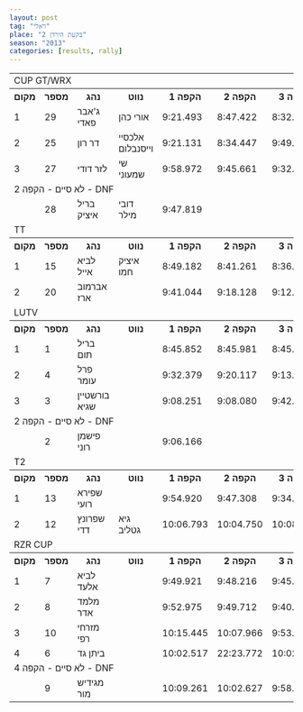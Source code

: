 ```yaml
---
layout: post
tag: "ראלי"
place: "בקעת הירדן 2"
season: "2013"
categories: [results, rally]
---
```

<table class="line_color">
<tr>
    <td colspan="99" class="title_font">CUP GT/WRX</td>
</tr>
<tr class="rnkh_bkcolor">
    <th class="rnkh_font">מקום</th>
    <th class="rnkh_font">מספר</th>
    <th class="rnkh_font">נהג</th>
    <th class="rnkh_font">נווט</th>
    <th class="rnkh_font">הקפה 1</th>
    <th class="rnkh_font">הקפה 2</th>
    <th class="rnkh_font">הקפה 3</th>
    <th class="rnkh_font">הקפה 4</th>
    <th class="rnkh_font">זמן</th>
    <th class="rnkh_font">פער</th>
</tr>
<tr class="rnk_bkcolor">
    <td class="rnk_font">1</td>
    <td class="rnk_font">29</td>
    <td class="rnk_font">ג'אבר פאדי</td>
    <td class="rnk_font">אורי כהן</td>
    <td class="rnk_font">9:21.493</td>
    <td class="rnk_font">8:47.422</td>
    <td class="rnk_font">8:32.193</td>
    <td class="rnk_font">8:35.375</td>
    <td class="rnk_font">35:16.483</td>
    <td class="rnk_font"></td>
</tr>
<tr class="rnk_bkcolor">
    <td class="rnk_font">2</td>
    <td class="rnk_font">25</td>
    <td class="rnk_font">דר רון</td>
    <td class="rnk_font">אלכסיי וייסנבלום</td>
    <td class="rnk_font">9:21.131</td>
    <td class="rnk_font">8:34.447</td>
    <td class="rnk_font">9:49.200</td>
    <td class="rnk_font">8:29.199</td>
    <td class="rnk_font">36:13.977</td>
    <td class="rnk_font">57.494</td>
</tr>
<tr class="rnk_bkcolor">
    <td class="rnk_font">3</td>
    <td class="rnk_font">27</td>
    <td class="rnk_font">לזר דודי</td>
    <td class="rnk_font">שי שמעוני</td>
    <td class="rnk_font">9:58.972</td>
    <td class="rnk_font">9:45.661</td>
    <td class="rnk_font">9:32.494</td>
    <td class="rnk_font">9:34.936</td>
    <td class="rnk_font">38:52.063</td>
    <td class="rnk_font">3:35.580</td>
</tr>
<tr>
    <td colspan="99" class="subtitle_font">לא סיים - הקפה 2 - DNF</td>
</tr>
<tr class="rnk_bkcolor">
    <td class="rnk_font"></td>
    <td class="rnk_font">28</td>
    <td class="rnk_font">בריל איציק</td>
    <td class="rnk_font">דובי מילר</td>
    <td class="rnk_font">9:47.819</td>
    <td class="rnk_font"></td>
    <td class="rnk_font"></td>
    <td class="rnk_font"></td>
    <td class="rnk_font"></td>
    <td class="rnk_font"></td>
</tr>
<tr>
    <td colspan="99" class="title_font">TT</td>
</tr>
<tr class="rnkh_bkcolor">
    <th class="rnkh_font">מקום</th>
    <th class="rnkh_font">מספר</th>
    <th class="rnkh_font">נהג</th>
    <th class="rnkh_font">נווט</th>
    <th class="rnkh_font">הקפה 1</th>
    <th class="rnkh_font">הקפה 2</th>
    <th class="rnkh_font">הקפה 3</th>
    <th class="rnkh_font">הקפה 4</th>
    <th class="rnkh_font">זמן</th>
    <th class="rnkh_font">פער</th>
</tr>
<tr class="rnk_bkcolor">
    <td class="rnk_font">1</td>
    <td class="rnk_font">15</td>
    <td class="rnk_font">לביא אייל</td>
    <td class="rnk_font">איציק חמו</td>
    <td class="rnk_font">8:49.182</td>
    <td class="rnk_font">8:41.261</td>
    <td class="rnk_font">8:36.143</td>
    <td class="rnk_font">8:32.781</td>
    <td class="rnk_font">34:39.367</td>
    <td class="rnk_font"></td>
</tr>
<tr class="rnk_bkcolor">
    <td class="rnk_font">2</td>
    <td class="rnk_font">20</td>
    <td class="rnk_font">אברמוב ארז</td>
    <td class="rnk_font"></td>
    <td class="rnk_font">9:41.044</td>
    <td class="rnk_font">9:18.128</td>
    <td class="rnk_font">9:12.067</td>
    <td class="rnk_font">9:17.810</td>
    <td class="rnk_font">37:29.049</td>
    <td class="rnk_font">2:49.682</td>
</tr>
<tr>
    <td colspan="99" class="title_font">LUTV</td>
</tr>
<tr class="rnkh_bkcolor">
    <th class="rnkh_font">מקום</th>
    <th class="rnkh_font">מספר</th>
    <th class="rnkh_font">נהג</th>
    <th class="rnkh_font">נווט</th>
    <th class="rnkh_font">הקפה 1</th>
    <th class="rnkh_font">הקפה 2</th>
    <th class="rnkh_font">הקפה 3</th>
    <th class="rnkh_font">הקפה 4</th>
    <th class="rnkh_font">זמן</th>
    <th class="rnkh_font">פער</th>
</tr>
<tr class="rnk_bkcolor">
    <td class="rnk_font">1</td>
    <td class="rnk_font">1</td>
    <td class="rnk_font">בריל תום</td>
    <td class="rnk_font"></td>
    <td class="rnk_font">8:45.852</td>
    <td class="rnk_font">8:45.981</td>
    <td class="rnk_font">8:45.744</td>
    <td class="rnk_font">8:42.585</td>
    <td class="rnk_font">35:00.162</td>
    <td class="rnk_font"></td>
</tr>
<tr class="rnk_bkcolor">
    <td class="rnk_font">2</td>
    <td class="rnk_font">4</td>
    <td class="rnk_font">פרל עומר</td>
    <td class="rnk_font"></td>
    <td class="rnk_font">9:32.379</td>
    <td class="rnk_font">9:20.117</td>
    <td class="rnk_font">9:13.016</td>
    <td class="rnk_font">9:19.298</td>
    <td class="rnk_font">37:24.810</td>
    <td class="rnk_font">2:24.648</td>
</tr>
<tr class="rnk_bkcolor">
    <td class="rnk_font">3</td>
    <td class="rnk_font">3</td>
    <td class="rnk_font">בורשטיין שגיא</td>
    <td class="rnk_font"></td>
    <td class="rnk_font">9:08.251</td>
    <td class="rnk_font">9:08.080</td>
    <td class="rnk_font">9:42.495</td>
    <td class="rnk_font">9:26.780</td>
    <td class="rnk_font">37:25.606</td>
    <td class="rnk_font">2:25.444</td>
</tr>
<tr>
    <td colspan="99" class="subtitle_font">לא סיים - הקפה 2 - DNF</td>
</tr>
<tr class="rnk_bkcolor">
    <td class="rnk_font"></td>
    <td class="rnk_font">2</td>
    <td class="rnk_font">פישמן רוני</td>
    <td class="rnk_font"></td>
    <td class="rnk_font">9:06.166</td>
    <td class="rnk_font"></td>
    <td class="rnk_font"></td>
    <td class="rnk_font"></td>
    <td class="rnk_font"></td>
    <td class="rnk_font"></td>
</tr>
<tr>
    <td colspan="99" class="title_font">T2</td>
</tr>
<tr class="rnkh_bkcolor">
    <th class="rnkh_font">מקום</th>
    <th class="rnkh_font">מספר</th>
    <th class="rnkh_font">נהג</th>
    <th class="rnkh_font">נווט</th>
    <th class="rnkh_font">הקפה 1</th>
    <th class="rnkh_font">הקפה 2</th>
    <th class="rnkh_font">הקפה 3</th>
    <th class="rnkh_font">הקפה 4</th>
    <th class="rnkh_font">זמן</th>
    <th class="rnkh_font">פער</th>
</tr>
<tr class="rnk_bkcolor">
    <td class="rnk_font">1</td>
    <td class="rnk_font">13</td>
    <td class="rnk_font">שפירא רועי</td>
    <td class="rnk_font"></td>
    <td class="rnk_font">9:54.920</td>
    <td class="rnk_font">9:47.308</td>
    <td class="rnk_font">9:34.184</td>
    <td class="rnk_font">9:28.521</td>
    <td class="rnk_font">38:44.933</td>
    <td class="rnk_font"></td>
</tr>
<tr class="rnk_bkcolor">
    <td class="rnk_font">2</td>
    <td class="rnk_font">12</td>
    <td class="rnk_font">שפרונץ דדי</td>
    <td class="rnk_font">גיא גטליב</td>
    <td class="rnk_font">10:06.793</td>
    <td class="rnk_font">10:04.750</td>
    <td class="rnk_font">10:08.665</td>
    <td class="rnk_font">10:02.500</td>
    <td class="rnk_font">40:22.708</td>
    <td class="rnk_font">1:37.775</td>
</tr>
<tr>
    <td colspan="99" class="title_font">RZR CUP</td>
</tr>
<tr class="rnkh_bkcolor">
    <th class="rnkh_font">מקום</th>
    <th class="rnkh_font">מספר</th>
    <th class="rnkh_font">נהג</th>
    <th class="rnkh_font">נווט</th>
    <th class="rnkh_font">הקפה 1</th>
    <th class="rnkh_font">הקפה 2</th>
    <th class="rnkh_font">הקפה 3</th>
    <th class="rnkh_font">הקפה 4</th>
    <th class="rnkh_font">זמן</th>
    <th class="rnkh_font">פער</th>
</tr>
<tr class="rnk_bkcolor">
    <td class="rnk_font">1</td>
    <td class="rnk_font">7</td>
    <td class="rnk_font">לביא אלעד</td>
    <td class="rnk_font"></td>
    <td class="rnk_font">9:49.921</td>
    <td class="rnk_font">9:48.216</td>
    <td class="rnk_font">9:45.398</td>
    <td class="rnk_font">9:37.294</td>
    <td class="rnk_font">39:00.829</td>
    <td class="rnk_font"></td>
</tr>
<tr class="rnk_bkcolor">
    <td class="rnk_font">2</td>
    <td class="rnk_font">8</td>
    <td class="rnk_font">מלמד אדר</td>
    <td class="rnk_font"></td>
    <td class="rnk_font">9:52.975</td>
    <td class="rnk_font">9:49.712</td>
    <td class="rnk_font">9:40.122</td>
    <td class="rnk_font">9:42.332</td>
    <td class="rnk_font">39:05.141</td>
    <td class="rnk_font">4.312</td>
</tr>
<tr class="rnk_bkcolor">
    <td class="rnk_font">3</td>
    <td class="rnk_font">10</td>
    <td class="rnk_font">מזרחי רפי</td>
    <td class="rnk_font"></td>
    <td class="rnk_font">10:15.445</td>
    <td class="rnk_font">10:07.966</td>
    <td class="rnk_font">9:53.224</td>
    <td class="rnk_font">9:52.285</td>
    <td class="rnk_font">40:08.920</td>
    <td class="rnk_font">1:08.091</td>
</tr>
<tr class="rnk_bkcolor">
    <td class="rnk_font">4</td>
    <td class="rnk_font">6</td>
    <td class="rnk_font">ביתן גד</td>
    <td class="rnk_font"></td>
    <td class="rnk_font">10:02.517</td>
    <td class="rnk_font">22:23.772</td>
    <td class="rnk_font">10:02.644</td>
    <td class="rnk_font">10:03.240</td>
    <td class="rnk_font">52:32.173</td>
    <td class="rnk_font">13:31.344</td>
</tr>
<tr>
    <td colspan="99" class="subtitle_font">לא סיים - הקפה 4 - DNF</td>
</tr>
<tr class="rnk_bkcolor">
    <td class="rnk_font"></td>
    <td class="rnk_font">9</td>
    <td class="rnk_font">מגידיש מור</td>
    <td class="rnk_font"></td>
    <td class="rnk_font">10:09.261</td>
    <td class="rnk_font">10:02.627</td>
    <td class="rnk_font">9:58.522</td>
    <td class="rnk_font"></td>
    <td class="rnk_font"></td>
    <td class="rnk_font"></td>
</tr>
</table>
